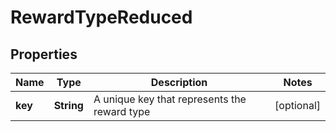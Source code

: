 

# RewardTypeReduced


## Properties

Name | Type | Description | Notes
------------ | ------------- | ------------- | -------------
**key** | **String** | A unique key that represents the reward type |  [optional]



